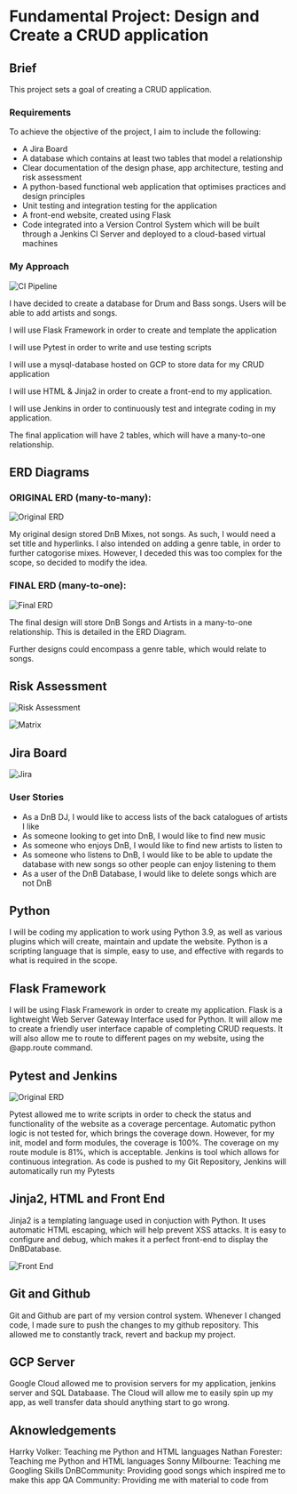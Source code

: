 
# Fundamental Project: Design and Create a CRUD application

## Brief

This project sets a goal of creating a CRUD application.

### Requirements

To achieve the objective of the project, I aim to include the following:

* A Jira Board
* A database which contains at least two tables that model a relationship
* Clear documentation of the design phase, app architecture, testing and risk assessment
* A python-based functional web application that optimises practices and design principles
* Unit testing and integration testing for the application
* A front-end website, created using Flask
* Code integrated into a Version Control System which will be built through a Jenkins CI Server and deployed to a cloud-based virtual machines

### My Approach

![CI Pipeline](project_png/CIPipeline.png)

I have decided to create a database for Drum and Bass songs. Users will be able to add artists and songs.

I will use Flask Framework in order to create and template the application

I will use Pytest in order to write and use testing scripts

I will use a mysql-database hosted on GCP to store data for my CRUD application

I will use HTML & Jinja2 in order to create a front-end to my application. 

I will use Jenkins in order to continuously test and integrate coding in my application.

The final application will have 2 tables, which will have a many-to-one relationship. 

## ERD Diagrams

### ORIGINAL ERD (many-to-many):

![Original ERD](project_png/OriginalERD.png)

My original design stored DnB Mixes, not songs. As such, I would need a set title and hyperlinks. I also intended on adding a genre table, in order to further catogorise mixes. However, I deceded this was too complex for the scope, so decided to modify the idea. 

### FINAL ERD (many-to-one):

![Final ERD](project_png/FinalERD.png)

The final design will store DnB Songs and Artists in a many-to-one relationship. This is detailed in the ERD Diagram.

Further designs could encompass a genre table, which would relate to songs. 

## Risk Assessment

![Risk Assessment](project_png/RiskAssesment.png)

![Matrix](project_png/RiskMatrix.png)

## Jira Board

![Jira](project_png/Jira.png)

### User Stories 
* As a DnB DJ, I would like to access lists of the back catalogues of artists I like
* As someone looking to get into DnB, I would like to find new music
* As someone who enjoys DnB, I would like to find new artists to listen to
* As someone who listens to DnB, I would like to be able to update the database with new songs so other people can enjoy listening to them
* As a user of the DnB Database, I would like to delete songs which are not DnB 
 
## Python

I will be coding my application to work using Python 3.9, as well as various plugins which will create, maintain and update the website. Python is a scripting language that is simple, easy to use, and effective with regards to what is required in the scope.

## Flask Framework 

I will be using Flask Framework in order to create my application. Flask is a lightweight Web Server Gateway Interface used for Python. It will allow me to create a friendly user interface capable of completing CRUD requests. It will also allow me to route to different pages on my website, using the @app.route command. 

## Pytest and Jenkins

![Original ERD](project_png/pytest--cov1.png)

Pytest allowed me to write scripts in order to check the status and functionality of the website as a coverage percentage. Automatic python logic is not tested for, which brings the coverage down. However, for my init, model and form modules, the coverage is 100%. The coverage on my route module is 81%, which is acceptable. Jenkins is tool which allows for continuous integration. As code is pushed to my Git Repository, Jenkins will automatically run my Pytests 

## Jinja2, HTML and Front End

Jinja2 is a templating language used in conjuction with Python. It uses automatic HTML escaping, which will help prevent XSS attacks. It is easy to configure and debug, which makes it a perfect front-end to display the DnBDatabase.

![Front End](project_png/FrontEnd.png)

## Git and Github 

Git and Github are part of my version control system. Whenever I changed code, I made sure to push the changes to my github repository. This allowed me to constantly track, revert and backup my project. 

## GCP Server 

Google Cloud allowed me to provision servers for my application, jenkins server and SQL Databaase. The Cloud will allow me to easily spin up my app, as well transfer data should anything start to go wrong. 

## Aknowledgements

Harrky Volker: Teaching me Python and HTML languages
Nathan Forester: Teaching me Python and HTML languages
Sonny Milbourne: Teaching me Googling Skills
DnBCommunity: Providing good songs which inspired me to make this app
QA Community: Providing me with material to code from 